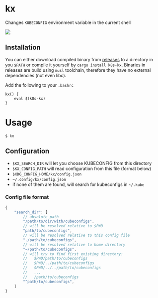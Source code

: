 # kx
Changes `KUBECONFIG` environment variable in the current shell

![](docs/demo.gif)

## Installation
You can either download compiled binary from [releases](releases) to a directory in you `$PATH` or compile it yourself by `cargo install k8s-kx`.
Binaries in releases are build using `musl` toolchain, therefore they have no external dependencies (not even libc).

Add the following to your `.bashrc`
```
kx() {
    eval $(k8s-kx)
}
```
# Usage
```
$ kx
```

## Configuration
 - `$KX_SEARCH_DIR` will let you choose KUBECONFIG from this directory
 - `$KX_CONFIG_PATH` will read configuration from this file (format below)
 - `$XDG_CONFIG_HOME/kx/config.json`
 - `~/.config/kx/config.json`
 - if none of them are found, will search for kubeconfigs in `~/.kube`

### Config file format
```js
{
    "search_dir": [
        // absolute path
        "/path/to/dir/with/cubeconfigs",
        // will be resolved relative to $PWD
        "path/to/cubeconfigs", 
        // will be resolved relative to this config file
        "./path/to/cubeconfigs",
        // will be resolved relative to home directory
        "~/path/to/cubeconfigs",
        // will try to find first existing directory:
        //   $PWD/path/to/cubeconfigs
        //   $PWD/../path/to/cubeconfigs
        //   $PWD/../../path/to/cubeconfigs
        //   ...
        //   /path/to/cubeconfigs
        "^path/to/cubeconfigs",
    ]
}
```
